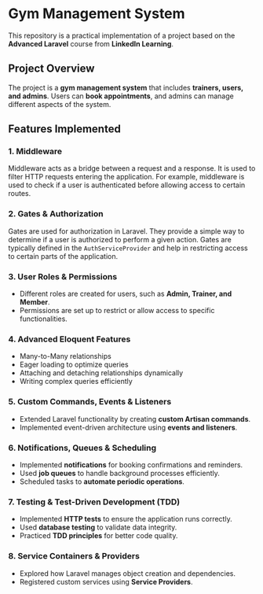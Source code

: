 # Gym Management System

This repository is a practical implementation of a project based on the **Advanced Laravel** course from **LinkedIn Learning**.

## Project Overview

The project is a **gym management system** that includes **trainers, users, and admins**. Users can **book appointments**, and admins can manage different aspects of the system.

## Features Implemented

### 1. **Middleware**
   Middleware acts as a bridge between a request and a response. It is used to filter HTTP requests entering the application. For example, middleware is used to check if a user is authenticated before allowing access to certain routes.

### 2. **Gates & Authorization**
   Gates are used for authorization in Laravel. They provide a simple way to determine if a user is authorized to perform a given action. Gates are typically defined in the `AuthServiceProvider` and help in restricting access to certain parts of the application.

### 3. **User Roles & Permissions**
   - Different roles are created for users, such as **Admin, Trainer, and Member**.
   - Permissions are set up to restrict or allow access to specific functionalities.

### 4. **Advanced Eloquent Features**
   - Many-to-Many relationships
   - Eager loading to optimize queries
   - Attaching and detaching relationships dynamically
   - Writing complex queries efficiently

### 5. **Custom Commands, Events & Listeners**
   - Extended Laravel functionality by creating **custom Artisan commands**.
   - Implemented event-driven architecture using **events and listeners**.

### 6. **Notifications, Queues & Scheduling**
   - Implemented **notifications** for booking confirmations and reminders.
   - Used **job queues** to handle background processes efficiently.
   - Scheduled tasks to **automate periodic operations**.

### 7. **Testing & Test-Driven Development (TDD)**
   - Implemented **HTTP tests** to ensure the application runs correctly.
   - Used **database testing** to validate data integrity.
   - Practiced **TDD principles** for better code quality.

### 8. **Service Containers & Providers**
   - Explored how Laravel manages object creation and dependencies.
   - Registered custom services using **Service Providers**.
